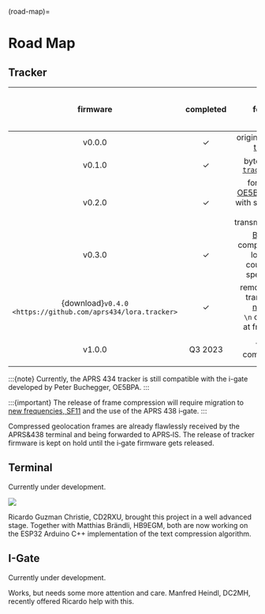 (road-map)=
# Road Map

## Tracker

|firmware|completed|feature|payload|compatible with OE5BPA i‑gate|
|:------:|:-------:|:-----:|:-----:|:---------------------------:|
|v0.0.0|✓|original [OE5BPA tracker](https://github.com/lora-aprs/LoRa_APRS_Tracker)|113 bytes|✓|
|v0.1.0|✓|byte-saving [`tracker.json`](https://github.com/aprs434/lora.tracker/blob/master/data/tracker.json)|87 bytes|✓|
|v0.2.0|✓|fork of the [OE5BPA tracker](https://github.com/lora-aprs/LoRa_APRS_Tracker)<br/>with significantly less transmitted&nbsp;bytes|44 bytes|✓|
|v0.3.0|✓|[Base91](https://en.wikipedia.org/wiki/List_of_numeral_systems#Standard_positional_numeral_systems) compression of  location, course&nbsp;and speed&nbsp;data|31 bytes|✓|
|{download}`v0.4.0 <https://github.com/aprs434/lora.tracker>`|✓|removal of the transmitted [newline](https://en.wikipedia.org/wiki/Newline) `\n`&nbsp;character at&nbsp;frame&nbsp;end|30 bytes|✓|
|v1.0.0|Q3 2023|frame compression|17 bytes|Use the APRS&nbsp;438 i‑gate!|

:::{note}
Currently, the APRS&nbsp;434 tracker is still compatible with the i-gate developed by Peter Buchegger, OE5BPA.
:::

:::{important}
The release of frame compression will require migration to [new frequencies, SF11](#link_parameters) and the use of the APRS&nbsp;438 i‑gate.
:::

Compressed geolocation frames are already flawlessly received by the APRS&438 terminal and being forwarded to APRS‑IS.
The release of tracker firmware is kept on hold until the i‑gate firmware gets released.


## Terminal
Currently under development.

![](/images/tui.read_msg.jpg)

Ricardo Guzman Christie, CD2RXU, brought this project in a well advanced stage.
Together with Matthias Brändli, HB9EGM, both are now working on the ESP32 Arduino C++ implementation of the text compression algorithm.


## I-Gate
Currently under development.

Works, but needs some more attention and care. Manfred Heindl, DC2MH, recently offered Ricardo help with this.
